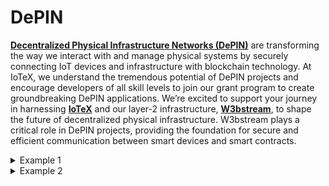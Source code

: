 # DePIN

[**Decentralized Physical Infrastructure Networks (DePIN)**](https://iotex.io/blog/what-are-decentralized-physical-infrastructure-networks-depin/) are transforming the way we interact with and manage physical systems by securely connecting IoT devices and infrastructure with blockchain technology. At IoTeX, we understand the tremendous potential of DePIN projects and encourage developers of all skill levels to join our grant program to create groundbreaking DePIN applications. We’re excited to support your journey in harnessing [**IoTeX**](https://iotex.io/) and our layer-2 infrastructure, [**W3bstream**](https://w3bstream.com/), to shape the future of decentralized physical infrastructure. W3bstream plays a critical role in DePIN projects, providing the foundation for secure and efficient communication between smart devices and smart contracts.

<details>

<summary>Example 1</summary>

### Decentralized Solar Energy Marketplace

**Project Name**: SolarDex

**Description**: SolarDex aims to create a decentralized marketplace for peer-to-peer solar energy trading, allowing individuals with solar panels to sell their excess energy to others within the community. The project will leverage IoTeX and W3bstream to securely process IoT data from smart meters and integrate it with smart contracts to enable transparent and efficient energy trading.

**Milestones:**

1. Deploy a working version of the SolarDex project on IoTeX Testnet, showcasing the core features of the decentralized solar energy marketplace.
2. Deploy the SolarDex project on IoTeX Mainnet, enabling users to trade solar energy securely and efficiently within the community.
3. Increase user base by 20% within three months of Mainnet deployment, demonstrating the project’s scalability and impact.

</details>

<details>

<summary>Example 2</summary>

### IoT-based Smart Agriculture Platform

**Project Name**: AgriSense

**Description**: AgriSense aims to build a smart agriculture platform that utilizes IoT devices and sensors to monitor and manage various aspects of farming, such as soil moisture, temperature, and crop health. The project will use IoTeX and W3bstream to securely process data from IoT devices, integrate it with smart contracts, and provide farmers with data-driven insights for optimal decision-making.

**Milestones**:

1. Deploy a working version of the AgriSense project on IoTeX Testnet, demonstrating the integration of IoT devices with IoTeX and W3bstream for real-time agricultural data processing.
2. Deploy the AgriSense project on IoTeX Mainnet, allowing farmers to access and utilize data-driven insights for improved agricultural management.
3. Achieve a 15% increase in user base within three months of Mainnet deployment, showcasing the project’s value and impact on the agricultural industry.

</details>
